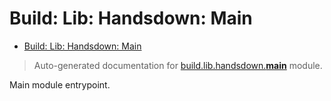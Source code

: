 # Build: Lib: Handsdown: Main

- [Build: Lib: Handsdown: Main](#build-lib-handsdown-main)

> Auto-generated documentation for [build.lib.handsdown.__main__](../build/lib/handsdown/__main__.py) module.

Main module entrypoint.
